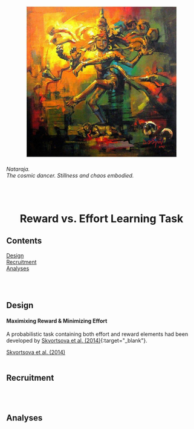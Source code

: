 <p align="center"> <img width="400" src="task.jpeg" alt="triumvirate"> </p>

###### *Nataraja.*<br>*The cosmic dancer. Stillness and chaos embodied.*
<br>

<h1 align="center"> Reward vs. Effort Learning Task </h1>

## Contents
[Design](task.md#design)<br>
[Recruitment](task.md#recruitment)<br>
[Analyses](task.md#analyses)<br>

<br>
<br>

## Design
#### Maximixing Reward & Minimizing Effort
A probabilistic task containing both effort and reward elements had been developed by [Skvortsova et al. (2014)](https://doi.org/10.1523/JNEUROSCI.1350-14.2014){:target="_blank"}.

<a href="https://doi.org/10.1523/JNEUROSCI.1350-14.2014" target="_blank">Skvortsova et al. (2014)</a>
<br>
<br>

## Recruitment

<br>
<br>

## Analyses

<br>
<br>
